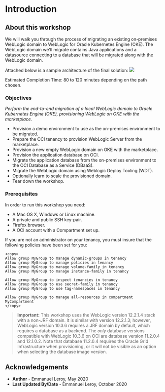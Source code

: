 # Introduction

## About this workshop

We will walk you through the process of migrating an existing on-premises WebLogic domain to WebLogic for Oracle Kubernetes Engine (OKE). The WebLogic domain we'll migrate contains Java applications and a datasource connecting to a database that will be migrated along with the WebLogic domain.

Attached below is a sample architecture of the final solution:
![](./images/arch-oke.png " ")

Estimated Completion Time: 80 to 120 minutes depending on the path chosen.

### Objectives

*Perform the end-to-end migration of a local WebLogic domain to Oracle Kubernetes Engine (OKE), provisioning WebLogic on OKE with the marketplace.*

- Provision a demo environment to use as the on-premises environment to be migrated.
- Prepare the OCI tenancy to provision WebLogic Server from the marketplace.
- Provision a new empty WebLogic domain on OKE with the marketplace.
- Provision the application database on OCI.
- Migrate the application database from the on-premises environment to the OCI Database as a Service (DBaaS).
- Migrate the WebLogic domain using Weblogic Deploy Tooling (WDT).
- Optionally learn to scale the provisioned domain.
- Tear down the workshop.

### Prerequisites

In order to run this workshop you need:

* A Mac OS X, Windows or Linux machine.
* A private and public SSH key-pair.
* Firefox browser.
* A OCI account with a Compartment set up.

If you are not an administrator on your tenancy, you must insure that the following policies have been set for you:

```
<copy>
Allow group MyGroup to manage dynamic-groups in tenancy
Allow group MyGroup to manage policies in tenancy
Allow group MyGroup to manage volume-family in tenancy
Allow group MyGroup to manage instance-family in tenancy

Allow group MyGroup to inspect tenancies in tenancy
Allow group MyGroup to use secret-family in tenancy
Allow group MyGroup to use tag-namespaces in tenancy

Allow group MyGroup to manage all-resources in compartment MyCompartment
</copy>
```

> **Important:** This workshop uses the WebLogic version 12.2.1.4 stack with a non-JRF domain. It is similar with version 12.2.1.3; however, WebLogic version 10.3.6 requires a JRF domain by default, which requires a database as a backend. The *only* database versions compatible with WebLogic 10.3.6 on OCI are database version 11.2.0.4 and 12.1.0.2. Note that database 11.2.0.4 requires the Oracle Grid Infrastructure when provisioning, or it will not be visible as an option when selecting the database image version.


## Acknowledgements

 - **Author** - Emmanuel Leroy, May 2020
 - **Last Updated By/Date** - Emmanuel Leroy, October 2020
